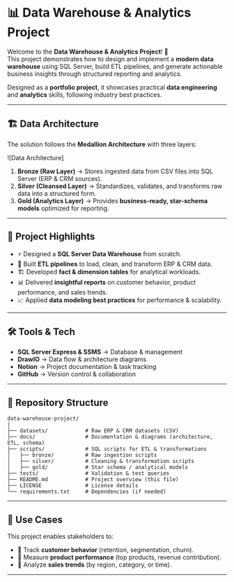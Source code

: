 # 📊 Data Warehouse & Analytics Project

Welcome to the **Data Warehouse & Analytics Project**! 🚀  
This project demonstrates how to design and implement a **modern data warehouse** using SQL Server, build ETL pipelines, and generate actionable business insights through structured reporting and analytics.  

Designed as a **portfolio project**, it showcases practical **data engineering** and **analytics** skills, following industry best practices.  

---

## 🏗️ Data Architecture  

The solution follows the **Medallion Architecture** with three layers:  

![Data Architecture]

1. **Bronze (Raw Layer)** → Stores ingested data from CSV files into SQL Server (ERP & CRM sources).  
2. **Silver (Cleansed Layer)** → Standardizes, validates, and transforms raw data into a structured form.  
3. **Gold (Analytics Layer)** → Provides **business-ready, star-schema models** optimized for reporting.  

---

## 📖 Project Highlights  

- ⚡ Designed a **SQL Server Data Warehouse** from scratch.  
- 🔄 Built **ETL pipelines** to load, clean, and transform ERP & CRM data.  
- 🏗️ Developed **fact & dimension tables** for analytical workloads.  
- 📊 Delivered **insightful reports** on customer behavior, product performance, and sales trends.  
- 📈 Applied **data modeling best practices** for performance & scalability.  

---

## 🛠️ Tools & Tech  

- **SQL Server Express & SSMS** → Database & management  
- **DrawIO** → Data flow & architecture diagrams  
- **Notion** → Project documentation & task tracking  
- **GitHub** → Version control & collaboration  

---

## 📂 Repository Structure  

```
data-warehouse-project/
│
├── datasets/            # Raw ERP & CRM datasets (CSV)
├── docs/                # Documentation & diagrams (architecture, ETL, schema)
├── scripts/             # SQL scripts for ETL & transformations
│   ├── bronze/          # Raw ingestion scripts
│   ├── silver/          # Cleaning & transformation scripts
│   ├── gold/            # Star schema / analytical models
├── tests/               # Validation & test queries
├── README.md            # Project overview (this file)
├── LICENSE              # License details
└── requirements.txt     # Dependencies (if needed)
```

---

## 🚀 Use Cases  

This project enables stakeholders to:  

- 📌 Track **customer behavior** (retention, segmentation, churn).  
- 📌 Measure **product performance** (top products, revenue contribution).  
- 📌 Analyze **sales trends** (by region, category, or time).  

---
